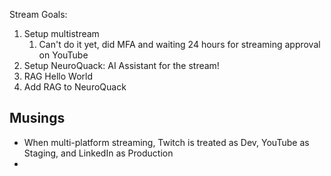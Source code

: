 Stream Goals:
1) Setup multistream
	1) Can't do it yet, did MFA and waiting 24 hours for streaming approval on YouTube
2) Setup NeuroQuack: AI Assistant for the stream!
3) RAG Hello World
4) Add RAG to NeuroQuack


## Musings
- When multi-platform streaming, Twitch is treated as Dev, YouTube as Staging, and LinkedIn as Production
- 